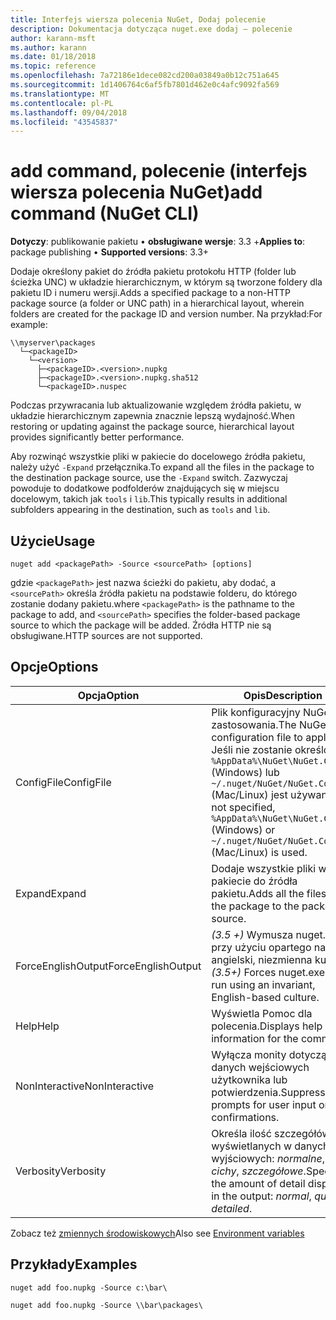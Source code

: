 ```yaml
---
title: Interfejs wiersza polecenia NuGet, Dodaj polecenie
description: Dokumentacja dotycząca nuget.exe dodaj — polecenie
author: karann-msft
ms.author: karann
ms.date: 01/18/2018
ms.topic: reference
ms.openlocfilehash: 7a72186e1dece082cd200a03849a0b12c751a645
ms.sourcegitcommit: 1d1406764c6af5fb7801d462e0c4afc9092fa569
ms.translationtype: MT
ms.contentlocale: pl-PL
ms.lasthandoff: 09/04/2018
ms.locfileid: "43545837"
---
```

# <a name="add-command-nuget-cli"></a><span data-ttu-id="9a81f-103">add command, polecenie (interfejs wiersza polecenia NuGet)</span><span class="sxs-lookup"><span data-stu-id="9a81f-103">add command (NuGet CLI)</span></span>

<span data-ttu-id="9a81f-104">**Dotyczy**: publikowanie pakietu &bullet; **obsługiwane wersje**: 3.3 +</span><span class="sxs-lookup"><span data-stu-id="9a81f-104">**Applies to**: package publishing &bullet; **Supported versions**: 3.3+</span></span>

<span data-ttu-id="9a81f-105">Dodaje określony pakiet do źródła pakietu protokołu HTTP (folder lub ścieżka UNC) w układzie hierarchicznym, w którym są tworzone foldery dla pakietu ID i numeru wersji.</span><span class="sxs-lookup"><span data-stu-id="9a81f-105">Adds a specified package to a non-HTTP package source (a folder or UNC path) in a hierarchical layout, wherein folders are created for the package ID and version number.</span></span> <span data-ttu-id="9a81f-106">Na przykład:</span><span class="sxs-lookup"><span data-stu-id="9a81f-106">For example:</span></span>

    \\myserver\packages
      └─<packageID>
        └─<version>
          ├─<packageID>.<version>.nupkg
          ├─<packageID>.<version>.nupkg.sha512
          └─<packageID>.nuspec

<span data-ttu-id="9a81f-107">Podczas przywracania lub aktualizowanie względem źródła pakietu, w układzie hierarchicznym zapewnia znacznie lepszą wydajność.</span><span class="sxs-lookup"><span data-stu-id="9a81f-107">When restoring or updating against the package source, hierarchical layout provides significantly better performance.</span></span>

<span data-ttu-id="9a81f-108">Aby rozwinąć wszystkie pliki w pakiecie do docelowego źródła pakietu, należy użyć `-Expand` przełącznika.</span><span class="sxs-lookup"><span data-stu-id="9a81f-108">To expand all the files in the package to the destination package source, use the `-Expand` switch.</span></span> <span data-ttu-id="9a81f-109">Zazwyczaj powoduje to dodatkowe podfolderów znajdujących się w miejscu docelowym, takich jak `tools` i `lib`.</span><span class="sxs-lookup"><span data-stu-id="9a81f-109">This typically results in additional subfolders appearing in the destination, such as `tools` and `lib`.</span></span>

## <a name="usage"></a><span data-ttu-id="9a81f-110">Użycie</span><span class="sxs-lookup"><span data-stu-id="9a81f-110">Usage</span></span>

```cli
nuget add <packagePath> -Source <sourcePath> [options]
```

<span data-ttu-id="9a81f-111">gdzie `<packagePath>` jest nazwa ścieżki do pakietu, aby dodać, a `<sourcePath>` określa źródła pakietu na podstawie folderu, do którego zostanie dodany pakietu.</span><span class="sxs-lookup"><span data-stu-id="9a81f-111">where `<packagePath>` is the pathname to the package to add, and `<sourcePath>` specifies the folder-based package source to which the package will be added.</span></span> <span data-ttu-id="9a81f-112">Źródła HTTP nie są obsługiwane.</span><span class="sxs-lookup"><span data-stu-id="9a81f-112">HTTP sources are not supported.</span></span>

## <a name="options"></a><span data-ttu-id="9a81f-113">Opcje</span><span class="sxs-lookup"><span data-stu-id="9a81f-113">Options</span></span>

| <span data-ttu-id="9a81f-114">Opcja</span><span class="sxs-lookup"><span data-stu-id="9a81f-114">Option</span></span> | <span data-ttu-id="9a81f-115">Opis</span><span class="sxs-lookup"><span data-stu-id="9a81f-115">Description</span></span> |
| --- | --- |
| <span data-ttu-id="9a81f-116">ConfigFile</span><span class="sxs-lookup"><span data-stu-id="9a81f-116">ConfigFile</span></span> | <span data-ttu-id="9a81f-117">Plik konfiguracyjny NuGet do zastosowania.</span><span class="sxs-lookup"><span data-stu-id="9a81f-117">The NuGet configuration file to apply.</span></span> <span data-ttu-id="9a81f-118">Jeśli nie zostanie określony, `%AppData%\NuGet\NuGet.Config` (Windows) lub `~/.nuget/NuGet/NuGet.Config` (Mac/Linux) jest używany.</span><span class="sxs-lookup"><span data-stu-id="9a81f-118">If not specified, `%AppData%\NuGet\NuGet.Config` (Windows) or `~/.nuget/NuGet/NuGet.Config` (Mac/Linux) is used.</span></span>|
| <span data-ttu-id="9a81f-119">Expand</span><span class="sxs-lookup"><span data-stu-id="9a81f-119">Expand</span></span> | <span data-ttu-id="9a81f-120">Dodaje wszystkie pliki w pakiecie do źródła pakietu.</span><span class="sxs-lookup"><span data-stu-id="9a81f-120">Adds all the files in the package to the package source.</span></span> |
| <span data-ttu-id="9a81f-121">ForceEnglishOutput</span><span class="sxs-lookup"><span data-stu-id="9a81f-121">ForceEnglishOutput</span></span> | <span data-ttu-id="9a81f-122">*(3.5 +)* Wymusza nuget.exe przy użyciu opartego na język angielski, niezmienna kultura.</span><span class="sxs-lookup"><span data-stu-id="9a81f-122">*(3.5+)* Forces nuget.exe to run using an invariant, English-based culture.</span></span> |
| <span data-ttu-id="9a81f-123">Help</span><span class="sxs-lookup"><span data-stu-id="9a81f-123">Help</span></span> | <span data-ttu-id="9a81f-124">Wyświetla Pomoc dla polecenia.</span><span class="sxs-lookup"><span data-stu-id="9a81f-124">Displays help information for the command.</span></span> |
| <span data-ttu-id="9a81f-125">NonInteractive</span><span class="sxs-lookup"><span data-stu-id="9a81f-125">NonInteractive</span></span> | <span data-ttu-id="9a81f-126">Wyłącza monity dotyczące danych wejściowych użytkownika lub potwierdzenia.</span><span class="sxs-lookup"><span data-stu-id="9a81f-126">Suppresses prompts for user input or confirmations.</span></span> |
| <span data-ttu-id="9a81f-127">Verbosity</span><span class="sxs-lookup"><span data-stu-id="9a81f-127">Verbosity</span></span> | <span data-ttu-id="9a81f-128">Określa ilość szczegółów wyświetlanych w danych wyjściowych: *normalne*, *cichy*, *szczegółowe*.</span><span class="sxs-lookup"><span data-stu-id="9a81f-128">Specifies the amount of detail displayed in the output: *normal*, *quiet*, *detailed*.</span></span> |

<span data-ttu-id="9a81f-129">Zobacz też [zmiennych środowiskowych](cli-ref-environment-variables.md)</span><span class="sxs-lookup"><span data-stu-id="9a81f-129">Also see [Environment variables](cli-ref-environment-variables.md)</span></span>

## <a name="examples"></a><span data-ttu-id="9a81f-130">Przykłady</span><span class="sxs-lookup"><span data-stu-id="9a81f-130">Examples</span></span>

```cli
nuget add foo.nupkg -Source c:\bar\

nuget add foo.nupkg -Source \\bar\packages\
```
